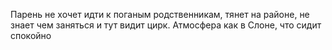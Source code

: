 
Парень не хочет идти к поганым родственникам, тянет на районе, не знает чем заняться и тут видит цирк. Атмосфера как в Слоне, что сидит спокойно
